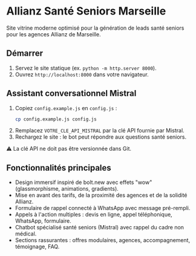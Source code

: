 # Allianz Santé Seniors Marseille

Site vitrine moderne optimisé pour la génération de leads santé seniors pour les agences Allianz de Marseille.

## Démarrer

1. Servez le site statique (ex. `python -m http.server 8000`).
2. Ouvrez `http://localhost:8000` dans votre navigateur.

## Assistant conversationnel Mistral

1. Copiez `config.example.js` en `config.js` :
   ```bash
   cp config.example.js config.js
   ```
2. Remplacez `VOTRE_CLE_API_MISTRAL` par la clé API fournie par Mistral.
3. Rechargez le site : le bot peut répondre aux questions santé seniors.

⚠️ La clé API ne doit pas être versionnée dans Git.

## Fonctionnalités principales

- Design immersif inspiré de bolt.new avec effets "wow" (glassmorphisme, animations, gradients).
- Mise en avant des tarifs, de la proximité des agences et de la solidité Allianz.
- Formulaire de rappel connecté à WhatsApp avec message pré-rempli.
- Appels à l'action multiples : devis en ligne, appel téléphonique, WhatsApp, formulaire.
- Chatbot spécialisé santé seniors (Mistral) avec rappel du cadre non médical.
- Sections rassurantes : offres modulaires, agences, accompagnement, témoignage, FAQ.
